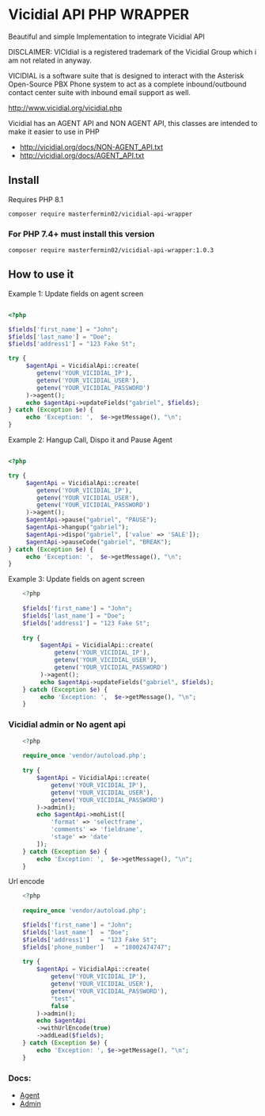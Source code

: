 # Vicidial API PHP WRAPPER

Beautiful and simple Implementation to integrate Vicidial API

DISCLAIMER: VICIdial is a registered trademark of the Vicidial Group which i am not related in anyway.

VICIDIAL is a software suite that is designed to interact with the Asterisk Open-Source PBX Phone system to act as a complete inbound/outbound contact center suite with inbound email support as well.

http://www.vicidial.org/vicidial.php

Vicidial has an AGENT API and NON AGENT API, this classes are intended to make it easier to use in PHP

- http://vicidial.org/docs/NON-AGENT_API.txt
- http://vicidial.org/docs/AGENT_API.txt

## Install
Requires PHP 8.1

`composer require masterfermin02/vicidial-api-wrapper`

### For PHP 7.4+ must install this version

`composer require masterfermin02/vicidial-api-wrapper:1.0.3`

## How to use it
Example 1: Update fields on agent screen
```php

<?php

$fields['first_name'] = "John";
$fields['last_name'] = "Doe";
$fields['address1'] = "123 Fake St";

try {
     $agentApi = VicidialApi::create(
        getenv('YOUR_VICIDIAL_IP'),
        getenv('YOUR_VICIDIAL_USER'),
        getenv('YOUR_VICIDIAL_PASSWORD')
     )->agent();
     echo $agentApi->updateFields("gabriel", $fields);
} catch (Exception $e) {
     echo 'Exception: ',  $e->getMessage(), "\n";
}

```

Example 2:  Hangup Call, Dispo it and Pause Agent
```php

<?php

try {
     $agentApi = VicidialApi::create(
        getenv('YOUR_VICIDIAL_IP'),
        getenv('YOUR_VICIDIAL_USER'),
        getenv('YOUR_VICIDIAL_PASSWORD')
     )->agent();
     $agentApi->pause("gabriel", "PAUSE");
     $agentApi->hangup("gabriel");
     $agentApi->dispo("gabriel", ['value' => 'SALE']);
     $agentApi->pauseCode("gabriel", "BREAK");
} catch (Exception $e) {
     echo 'Exception: ',  $e->getMessage(), "\n";
}

```

Example 3: Update fields on agent screen
```php
    <?php
    
    $fields['first_name'] = "John";
    $fields['last_name'] = "Doe";
    $fields['address1'] = "123 Fake St";
    
    try {
         $agentApi = VicidialApi::create(
             getenv('YOUR_VICIDIAL_IP'),
             getenv('YOUR_VICIDIAL_USER'),
             getenv('YOUR_VICIDIAL_PASSWORD')
         )->agent();
         echo $agentApi->updateFields("gabriel", $fields);
    } catch (Exception $e) {
         echo 'Exception: ',  $e->getMessage(), "\n";
    }

```

### Vicidial admin or No agent api
```php
    <?php
    
    require_once 'vendor/autoload.php';
    
    try {
        $agentApi = VicidialApi::create(
            getenv('YOUR_VICIDIAL_IP'),
            getenv('YOUR_VICIDIAL_USER'),
            getenv('YOUR_VICIDIAL_PASSWORD')
        )->admin();
        echo $agentApi->mohList([
            'format' => 'selectframe',
            'comments' => 'fieldname',
            'stage' => 'date'
        ]);
    } catch (Exception $e) {
        echo 'Exception: ',  $e->getMessage(), "\n";
    }
```

Url encode
```php
    <?php
    
    require_once 'vendor/autoload.php';

    $fields['first_name'] = "John";
    $fields['last_name']  = "Doe";
    $fields['address1']   = "123 Fake St";
    $fields['phone_number']   = "18002474747";
    
    try {
        $agentApi = VicidialApi::create(
            getenv('YOUR_VICIDIAL_IP'),
            getenv('YOUR_VICIDIAL_USER'),
            getenv('YOUR_VICIDIAL_PASSWORD'),
            "test",
            false
        )->admin();
        echo $agentApi
        ->withUrlEncode(true)
        ->addLead($fields);
    } catch (Exception $e) {
        echo 'Exception: ', $e->getMessage(), "\n";
    }
```

### Docs:
- [Agent](https://github.com/masterfermin02/vicidial-api-wrapper/blob/main/docs/agent.md)
- [Admin](https://github.com/masterfermin02/vicidial-api-wrapper/blob/main/docs/admin.md)

